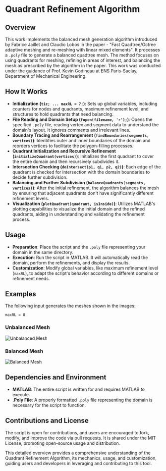# Quadrant Refinement Algorithm

## Overview

This work implements the balanced mesh generation algorithm introduced by Fabrice Jaillet and Claudio Lobos in the paper - "Fast Quadtree/Octree adaptive meshing and re-meshing with linear mixed elements". It processes a `.poly` file to generate a balanced quadtree mesh. The method focuses on using quadrants for meshing, refining in areas of interest, and balancing the mesh as prescribed by the algorithm in the paper. This work was conducted under the guidance of Prof. Kevin Godineau at ENS Paris-Saclay, Department of Mechanical Engineering.

## How It Works

- **Initialization (`tic; ... maxRL = 7;`)**: Sets up global variables, including counters for nodes and quadrants, maximum refinement level, and structures to hold quadrants that need balancing.
- **File Reading and Domain Setup (`fopen(filename, 'r');`)**: Opens the specified `.poly` file, reading vertex and segment data to understand the domain's layout. It ignores comments and irrelevant lines.
- **Boundary Tracing and Rearrangement (`findBoundaries(segments, vertices)`)**: Identifies outer and inner boundaries of the domain and reorders vertices to facilitate the polygon-filling processes.
- **Quadrant Initialization and Recursive Refinement (`initializeQuadrant(vertices)`)**: Initializes the first quadrant to cover the entire domain and then recursively subdivides it.
- **Intersection Checking (`doIntersect(p1, q1, p2, q2)`)**: Each edge of the quadrant is checked for intersection with the domain boundaries to decide further subdivision.
- **Balancing and Further Subdivision (`balanceQuadrants(segments, vertices)`)**: After the initial refinement, the algorithm balances the mesh by ensuring that adjacent quadrants don't have significantly different refinement levels.
- **Visualization (`plotQuadrant(quadrant, isInside)`)**: Utilizes MATLAB's plotting capabilities to visualize the initial domain and the refined quadrants, aiding in understanding and validating the refinement process.

## Usage

- **Preparation**: Place the script and the `.poly` file representing your domain in the same directory.
- **Execution**: Run the script in MATLAB. It will automatically read the domain, perform the refinements, and display the results.
- **Customization**: Modify global variables, like maximum refinement level (`maxRL`), to adapt the script's behavior according to different domains or refinement needs.

## Examples

The following input generates the meshes shown in the images:

`maxRL = 8`

### Unbalanced Mesh 
![Unbalanced Mesh](/path/to/Screenshot_2024-01-02_185044.png)

### Balanced Mesh
![Balanced Mesh](/path/to/Screenshot_2024-01-02_185309.png)


## Dependencies and Environment

- **MATLAB**: The entire script is written for and requires MATLAB to execute.
- **.Poly File**: A properly formatted `.poly` file representing the domain is necessary for the script to function.

## Contributions and License

The script is open for contributions, and users are encouraged to fork, modify, and improve the code via pull requests. It is shared under the MIT License, promoting open-source usage and distribution.

This detailed overview provides a comprehensive understanding of the Quadrant Refinement Algorithm, its mechanics, usage, and customization, guiding users and developers in leveraging and contributing to this tool.
